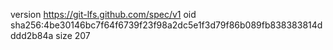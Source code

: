 version https://git-lfs.github.com/spec/v1
oid sha256:4be30146bc7f64f6739f23f98a2dc5e1f3d79f86b089fb838383814dddd2b84a
size 207
